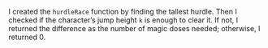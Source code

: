 I created the `hurdleRace` function by finding the tallest hurdle. Then I checked if the character’s jump height `k` is enough to clear it. If not, I returned the difference as the number of magic doses needed; otherwise, I returned 0.
